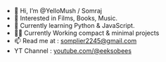 - 👋 Hi, I’m @YelloMush / Somraj
- 👀 Interested in Films, Books, Music.
- 🌱 Currently learning Python & JavaScript.
- 👷‍♂️ Currently Working compact & minimal projects
- 📫 Read me at : somplier2245@gmail.com
- YT Channel : [youtube.com/@eeksobees](https://www.youtube.com/@eeksobees)

<!---
YelloMush/YelloMush is a ✨ special ✨ repository because its `README.md` (this file) appears on your GitHub profile.
You can click the Preview link to take a look at your changes.
--->
